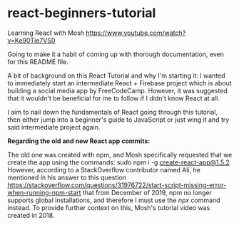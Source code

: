 # react-beginners-tutorial

Learning React with Mosh https://www.youtube.com/watch?v=Ke90Tje7VS0

Going to make it a habit of coming up with thorough documentation, even for this README file.

A bit of background on this React Tutorial and why I'm starting it:
I wanted to immediately start an intermediate React + Firebase project which is about building a social media app by
FreeCodeCamp. However, it was suggested that it wouldn't be beneficial for me to follow if I didn't know React at all.

I aim to nail down the fundamentals of React going through this tutorial, then either jump into a beginner's guide to
JavaScript or just wing it and try said intermediate project again.

**Regarding the old and new React app commits:**

The old one was created with npm, and Mosh specifically requested that we create the app using the commands:
sudo npm i -g create-react-app@1.5.2
However, according to a StackOverflow contributor named Ali, he mentioned in his answer to this question
https://stackoverflow.com/questions/31976722/start-script-missing-error-when-running-npm-start that from December of
2019, npm no longer supports global installations, and therefore I must use the _npx_ command instead.
To provide further context on this, Mosh's tutorial video was created in 2018.
